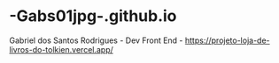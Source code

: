 # -Gabs01jpg-.github.io
Gabriel dos Santos Rodrigues - 
Dev Front End - 
https://projeto-loja-de-livros-do-tolkien.vercel.app/

